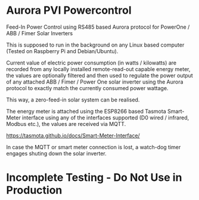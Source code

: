 # Aurora PVI Powercontrol
Feed-In Power Control using RS485 based Aurora protocol for PowerOne / ABB / Fimer Solar Inverters

This is supposed to run in the background on any Linux based computer (Tested on Raspberry Pi and Debian/Ubuntu).

Current value of electric power consumption (in watts / kilowatts) are recorded from any locally installed remote-read-out capable energy meter, the values are optionally filtered and then used to regulate the power output of any attached ABB / Fimer / Power One solar inverter using the Aurora protocol to exactly match the currently consumed power wattage.

This way, a zero-feed-in solar system can be realised.

The energy meter is attached using the ESP8266 based Tasmota Smart-Meter interface using any of the interfaces supported (D0 wired / infrared, Modbus etc.), the values are received via MQTT.

https://tasmota.github.io/docs/Smart-Meter-Interface/

In case the MQTT or smart meter connection is lost, a watch-dog timer engages shuting down the solar inverter.

# Incomplete Testing - Do Not Use in Production
